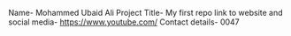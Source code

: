 Name- Mohammed Ubaid Ali
Project Title- My first repo
link to website and social media- https://www.youtube.com/
Contact details- 0047
